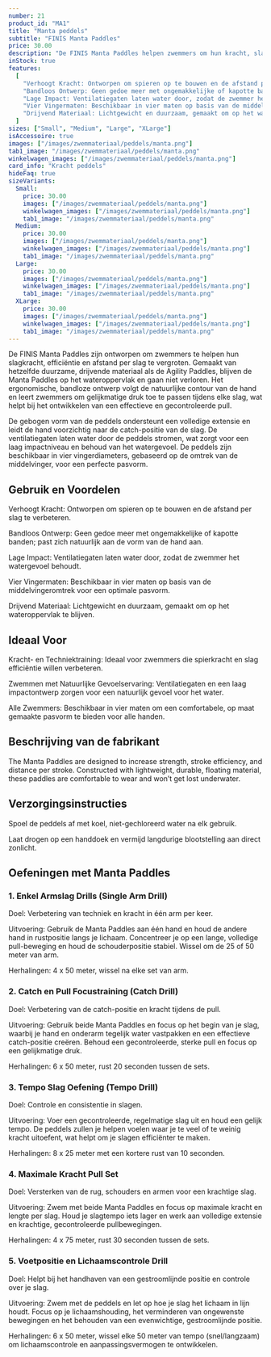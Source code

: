 ```yaml
---
number: 21
product_id: "MA1"
title: "Manta peddels"
subtitle: "FINIS Manta Paddles"
price: 30.00
description: "De FINIS Manta Paddles helpen zwemmers om hun kracht, slag efficiëntie en afstand per slag te verbeteren. Dankzij het bandloze ontwerp en het lichte, drijvende materiaal, bieden deze peddels comfort en stabiliteit tijdens elke zwemtraining."
inStock: true
features:
  [
    "Verhoogt Kracht: Ontworpen om spieren op te bouwen en de afstand per slag te verbeteren.",
    "Bandloos Ontwerp: Geen gedoe meer met ongemakkelijke of kapotte banden; past zich natuurlijk aan de vorm van de hand aan.",
    "Lage Impact: Ventilatiegaten laten water door, zodat de zwemmer het watergevoel behoudt.",
    "Vier Vingermaten: Beschikbaar in vier maten op basis van de middelvingeromtrek voor een optimale pasvorm.",
    "Drijvend Materiaal: Lichtgewicht en duurzaam, gemaakt om op het wateroppervlak te blijven.",
  ]
sizes: ["Small", "Medium", "Large", "XLarge"]
isAccessoire: true
images: ["/images/zwemmateriaal/peddels/manta.png"]
tab1_image: "/images/zwemmateriaal/peddels/manta.png"
winkelwagen_images: ["/images/zwemmateriaal/peddels/manta.png"]
card_info: "Kracht peddels"
hideFaq: true
sizeVariants:
  Small:
    price: 30.00
    images: ["/images/zwemmateriaal/peddels/manta.png"]
    winkelwagen_images: ["/images/zwemmateriaal/peddels/manta.png"]
    tab1_image: "/images/zwemmateriaal/peddels/manta.png"
  Medium:
    price: 30.00
    images: ["/images/zwemmateriaal/peddels/manta.png"]
    winkelwagen_images: ["/images/zwemmateriaal/peddels/manta.png"]
    tab1_image: "/images/zwemmateriaal/peddels/manta.png"
  Large:
    price: 30.00
    images: ["/images/zwemmateriaal/peddels/manta.png"]
    winkelwagen_images: ["/images/zwemmateriaal/peddels/manta.png"]
    tab1_image: "/images/zwemmateriaal/peddels/manta.png"
  XLarge:
    price: 30.00
    images: ["/images/zwemmateriaal/peddels/manta.png"]
    winkelwagen_images: ["/images/zwemmateriaal/peddels/manta.png"]
    tab1_image: "/images/zwemmateriaal/peddels/manta.png"
---
```


De FINIS Manta Paddles zijn ontworpen om zwemmers te helpen hun slagkracht, efficiëntie en afstand per slag te vergroten. Gemaakt van hetzelfde duurzame, drijvende materiaal als de Agility Paddles, blijven de Manta Paddles op het wateroppervlak en gaan niet verloren. Het ergonomische, bandloze ontwerp volgt de natuurlijke contour van de hand en leert zwemmers om gelijkmatige druk toe te passen tijdens elke slag, wat helpt bij het ontwikkelen van een effectieve en gecontroleerde pull.

De gebogen vorm van de peddels ondersteunt een volledige extensie en leidt de hand voorzichtig naar de catch-positie van de slag. De ventilatiegaten laten water door de peddels stromen, wat zorgt voor een laag impactniveau en behoud van het watergevoel. De peddels zijn beschikbaar in vier vingerdiameters, gebaseerd op de omtrek van de middelvinger, voor een perfecte pasvorm.

## Gebruik en Voordelen

Verhoogt Kracht: Ontworpen om spieren op te bouwen en de afstand per slag te verbeteren.

Bandloos Ontwerp: Geen gedoe meer met ongemakkelijke of kapotte banden; past zich natuurlijk aan de vorm van de hand aan.

Lage Impact: Ventilatiegaten laten water door, zodat de zwemmer het watergevoel behoudt.

Vier Vingermaten: Beschikbaar in vier maten op basis van de middelvingeromtrek voor een optimale pasvorm.

Drijvend Materiaal: Lichtgewicht en duurzaam, gemaakt om op het wateroppervlak te blijven.

## Ideaal Voor

Kracht- en Techniektraining: Ideaal voor zwemmers die spierkracht en slag efficiëntie willen verbeteren.

Zwemmen met Natuurlijke Gevoelservaring: Ventilatiegaten en een laag impactontwerp zorgen voor een natuurlijk gevoel voor het water.

Alle Zwemmers: Beschikbaar in vier maten om een comfortabele, op maat gemaakte pasvorm te bieden voor alle handen.

## Beschrijving van de fabrikant

The Manta Paddles are designed to increase strength, stroke efficiency, and distance per stroke. Constructed with lightweight, durable, floating material, these paddles are comfortable to wear and won’t get lost underwater.

## Verzorgingsinstructies

Spoel de peddels af met koel, niet-gechloreerd water na elk gebruik.

Laat drogen op een handdoek en vermijd langdurige blootstelling aan direct zonlicht.

## Oefeningen met Manta Paddles

### 1. Enkel Armslag Drills (Single Arm Drill)

Doel: Verbetering van techniek en kracht in één arm per keer.

Uitvoering: Gebruik de Manta Paddles aan één hand en houd de andere hand in rustpositie langs je lichaam. Concentreer je op een lange, volledige pull-beweging en houd de schouderpositie stabiel. Wissel om de 25 of 50 meter van arm.

Herhalingen: 4 x 50 meter, wissel na elke set van arm.

### 2. Catch en Pull Focustraining (Catch Drill)

Doel: Verbetering van de catch-positie en kracht tijdens de pull.

Uitvoering: Gebruik beide Manta Paddles en focus op het begin van je slag, waarbij je hand en onderarm tegelijk water vastpakken en een effectieve catch-positie creëren. Behoud een gecontroleerde, sterke pull en focus op een gelijkmatige druk.

Herhalingen: 6 x 50 meter, rust 20 seconden tussen de sets.

### 3. Tempo Slag Oefening (Tempo Drill)

Doel: Controle en consistentie in slagen.

Uitvoering: Voer een gecontroleerde, regelmatige slag uit en houd een gelijk tempo. De peddels zullen je helpen voelen waar je te veel of te weinig kracht uitoefent, wat helpt om je slagen efficiënter te maken.

Herhalingen: 8 x 25 meter met een kortere rust van 10 seconden.

### 4. Maximale Kracht Pull Set

Doel: Versterken van de rug, schouders en armen voor een krachtige slag.

Uitvoering: Zwem met beide Manta Paddles en focus op maximale kracht en lengte per slag. Houd je slagtempo iets lager en werk aan volledige extensie en krachtige, gecontroleerde pullbewegingen.

Herhalingen: 4 x 75 meter, rust 30 seconden tussen de sets.

### 5. Voetpositie en Lichaamscontrole Drill

Doel: Helpt bij het handhaven van een gestroomlijnde positie en controle over je slag.

Uitvoering: Zwem met de peddels en let op hoe je slag het lichaam in lijn houdt. Focus op je lichaamshouding, het verminderen van ongewenste bewegingen en het behouden van een evenwichtige, gestroomlijnde positie.

Herhalingen: 6 x 50 meter, wissel elke 50 meter van tempo (snel/langzaam) om lichaamscontrole en aanpassingsvermogen te ontwikkelen.
